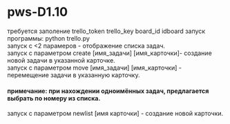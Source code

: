 # pws-D1.10
требуется заполение trello_token trello_key board_id idboard
запуск программы: python trello.py<br>
запуск с <2 парамеров - отображение списка задач.<br>
запуск с параметром create [имя_задачи] [имя_карточки]- создание новой задачи в указанной карточке.<br>
запуск с параметром move  [имя_задачи] [имя_карточки] - перемещение задачи в указанную карточку.
#### примечание: при нахождении одноимённых задач, предлагается выбрать по номеру из списка.<br>
запуск с параметром newlist [имя карточки] - создание новой карточки.<br>
